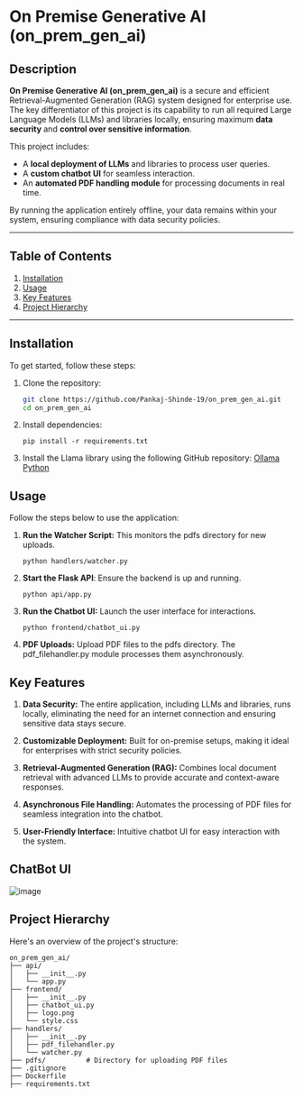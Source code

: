 # On Premise Generative AI (on_prem_gen_ai)

## Description
**On Premise Generative AI (on_prem_gen_ai)** is a secure and efficient Retrieval-Augmented Generation (RAG) system designed for enterprise use. The key differentiator of this project is its capability to run all required Large Language Models (LLMs) and libraries locally, ensuring maximum **data security** and **control over sensitive information**. 

This project includes:
- A **local deployment of LLMs** and libraries to process user queries.
- A **custom chatbot UI** for seamless interaction.
- An **automated PDF handling module** for processing documents in real time.

By running the application entirely offline, your data remains within your system, ensuring compliance with data security policies.

---

## Table of Contents
1. [Installation](#installation)
2. [Usage](#usage)
3. [Key Features](#key-features)
4. [Project Hierarchy](#project-hierarchy)

---

## Installation
To get started, follow these steps:

1. Clone the repository:
   ```bash
   git clone https://github.com/Pankaj-Shinde-19/on_prem_gen_ai.git
   cd on_prem_gen_ai
2. Install dependencies:
   ```plaintext
   pip install -r requirements.txt
3. Install the Llama library using the following GitHub repository: [Ollama Python](https://github.com/ollama/ollama-python)
## Usage
Follow the steps below to use the application:

1. **Run the Watcher Script:**
   This monitors the pdfs directory for new uploads.
   ```plaintext
   python handlers/watcher.py

2. **Start the Flask API**:
   Ensure the backend is up and running.
    ```plaintext
    python api/app.py
3. **Run the Chatbot UI:**
   Launch the user interface for interactions.
    ```plaintext
    python frontend/chatbot_ui.py
4. **PDF Uploads:**
   Upload PDF files to the pdfs directory.
   The pdf_filehandler.py module processes them asynchronously.


## Key Features

1. **Data Security:**
   The entire application, including LLMs and libraries, runs locally, eliminating the need for an internet connection and ensuring sensitive data stays secure.

2. **Customizable Deployment:**
   Built for on-premise setups, making it ideal for enterprises with strict security policies.

3. **Retrieval-Augmented Generation (RAG):**
   Combines local document retrieval with advanced LLMs to provide accurate and context-aware responses.

4. **Asynchronous File Handling:**
    Automates the processing of PDF files for seamless integration into the chatbot.

5. **User-Friendly Interface:**
   Intuitive chatbot UI for easy interaction with the system.
## ChatBot UI
![image](https://github.com/user-attachments/assets/b553db5d-5bd1-436d-b8ed-4bf4605c1af3)

## Project Hierarchy
Here's an overview of the project's structure:
```plaintext
on_prem_gen_ai/
├── api/
│   ├── __init__.py
│   └── app.py
├── frontend/
│   ├── __init__.py
│   ├── chatbot_ui.py
│   ├── logo.png
│   └── style.css
├── handlers/
│   ├── __init__.py
│   ├── pdf_filehandler.py
│   └── watcher.py
├── pdfs/          # Directory for uploading PDF files
├── .gitignore
├── Dockerfile
├── requirements.txt

